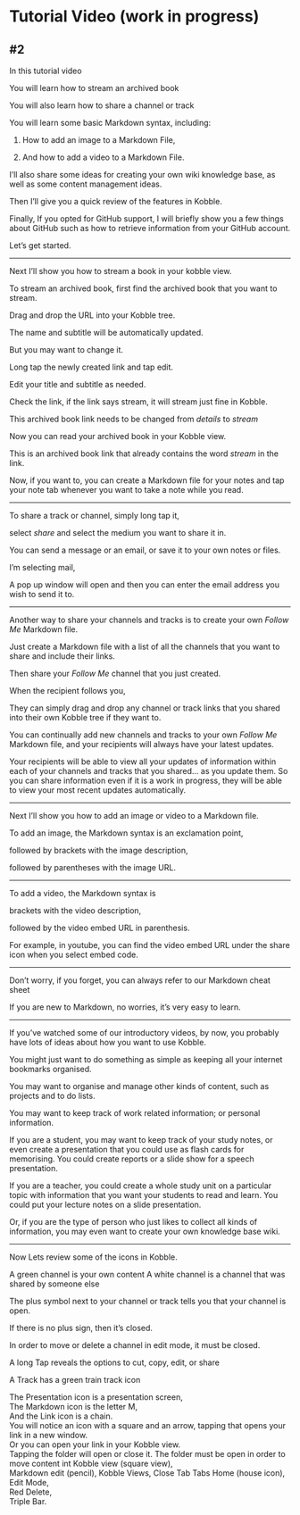 # Tutorial  Video (work in progress)
## #2

In this tutorial video

You will learn how to stream an archived book

You will also learn how to share a channel or track

You will learn some basic Markdown syntax, including:

1. How to add an image to a Markdown File,

2. And how to add a video to a Markdown File.  

I’ll also share some ideas for creating your own wiki knowledge base, as well as some content management ideas.

Then I’ll give you a quick review of the features in Kobble.

Finally, If you opted for GitHub support, I will briefly show you a few things about GitHub such as how to retrieve information from your GitHub account.

Let’s get started.

***

Next I’ll show you how to stream a book in your kobble view.

To stream an archived book, first find the archived book that you want to stream. 

Drag and drop the URL into your Kobble tree.

The name and subtitle will be automatically updated.

But you may want to change it.

Long tap the newly created link and tap edit.

Edit your title and subtitle as needed.

Check the link, if the link says stream, it will stream just fine in Kobble.

This archived book link needs to be changed from *details* to *stream*

Now you can read your archived book in your Kobble view.

This is an archived book link that already contains the word *stream* in the link.

Now, if you want to, you can create a Markdown file for your notes and tap your note tab whenever you want to take a note while you read.
***

To share a track or channel, simply long tap it, 

select *share* and select the medium you want to share it in. 

You can send a message or an email, or save it to your own notes or files.

I’m selecting mail,  

A pop up window will open and then you can enter the email address you wish to send it to.

***

Another way to share your channels and tracks is to create your own *Follow Me* Markdown file.

Just create a Markdown file with a list of all the channels that you want to share and include their links.

Then share your *Follow Me* channel that you just created.

When the recipient follows you,

They can simply drag and drop any channel or track links that you shared into their own Kobble tree if they want to.

You can continually add new channels and tracks to your own *Follow Me* Markdown file, and your recipients will always have your latest updates.

Your recipients will be able to view all your updates of information within each of your channels and tracks that you shared... as you update them. So you can share information even if it is a work in progress, they will be able to view your most recent updates automatically.

***
Next I’ll show you how to add an image or video to a Markdown file.

To add an image, the Markdown syntax is an exclamation point,

followed by brackets with the image description, 

followed by parentheses with the image URL.

***

To add a video, the Markdown syntax is 

brackets with the video description, 

followed by the video embed URL in parenthesis. 

For example, in youtube, you can find the video embed URL under the share icon when you select embed code.

***

Don’t worry, if you forget, you can always refer to our Markdown cheat sheet 

If you are new to Markdown, no worries, it’s very easy to learn.

***

If you’ve watched some of our introductory videos, by now, you probably have lots of ideas about how you want to use Kobble.

You might just want to do something as simple as keeping all your internet bookmarks organised.

You may want to organise and manage other kinds of content, such as projects and to do lists.

You may want to keep track of work related information; or personal information.

If you are a student, you may want to keep track of your study notes, or even create a presentation that you could use as flash cards for memorising. You could create reports or a slide show for a speech presentation.

If you are a teacher, you could create a whole study unit on a particular topic with information that you want your students to read and learn. You could put your lecture notes on a slide presentation.

Or, if you are the type of person who just likes to collect all kinds of information, you may even want to create your own knowledge base wiki.
***

Now Lets review some of the icons in Kobble. 

A green channel is your own content
A white channel is a channel that was shared by someone else

The plus symbol next to your channel or track tells you that your channel is open.

If there is no plus sign, then it’s closed. 

In order to move or delete a channel in edit mode, it must be closed.

A long Tap reveals the options to cut, copy, edit, or share

A Track has a green train track icon

The Presentation icon is a presentation screen,  
The Markdown icon is the letter M,  
And the Link icon is a chain.  
You will notice an icon with a square and an arrow, tapping that opens your link in a new window.  
Or you can open your link in your Kobble view.  
Tapping the folder will open or close it. The folder must be open in order to move content int
Kobble view (square view),  
Markdown edit (pencil),
Kobble Views,
Close Tab
Tabs
Home (house icon),  
Edit Mode,  
Red Delete,  
Triple Bar. 